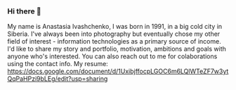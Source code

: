 ### Hi there 👋

 My name is Anastasia Ivashchenko, I was born in 1991, in a big cold city
                            in Siberia.
                            I've always been into photography but eventually chose my other field of interest - information technologies as a
                            primary source of income.
                            I'd like to share my story and portfolio, motivation, ambitions and goals with anyone who's
                            interested. You can also
                            reach out to me for colaborations using the contact info.
My resume: https://docs.google.com/document/d/1UxibjffocpLGOC6m6LQlWTeZF7w3ytQqPaHPzi9bLEg/edit?usp=sharing
<!--
**anaiva27/anaiva27** is a ✨ _special_ ✨ repository because its `README.md` (this file) appears on your GitHub profile.

Here are some ideas to get you started:

- 🔭 I’m currently working on ...
- 🌱 I’m currently learning ...
- 👯 I’m looking to collaborate on ...
- 🤔 I’m looking for help with ...
- 💬 Ask me about ...
- 📫 How to reach me: ...
- 😄 Pronouns: ...
- ⚡ Fun fact: ...
-->
